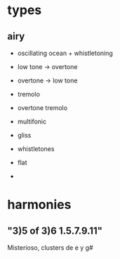 # types

## airy

- oscillating ocean + whistletoning

- low tone -> overtone
- overtone -> low tone
- tremolo
- overtone tremolo
- multifonic
- gliss
- whistletones
- flat
-

# harmonies

## "3)5 of 3)6 1.5.7.9.11"

Misterioso, clusters de e y g#
